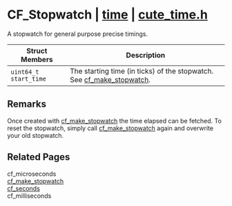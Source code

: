 # CF_Stopwatch | [time](https://github.com/RandyGaul/cute_framework/blob/master/docs/time_readme.md) | [cute_time.h](https://github.com/RandyGaul/cute_framework/blob/master/include/cute_time.h)

A stopwatch for general purpose precise timings.

Struct Members | Description
--- | ---
`uint64_t start_time` | The starting time (in ticks) of the stopwatch. See [cf_make_stopwatch](https://github.com/RandyGaul/cute_framework/blob/master/docs/time/cf_make_stopwatch.md).

## Remarks

Once created with [cf_make_stopwatch](https://github.com/RandyGaul/cute_framework/blob/master/docs/time/cf_make_stopwatch.md) the time elapsed can be fetched. To reset the stopwatch, simply call
[cf_make_stopwatch](https://github.com/RandyGaul/cute_framework/blob/master/docs/time/cf_make_stopwatch.md) again and overwrite your old stopwatch.

## Related Pages

cf_microseconds  
[cf_make_stopwatch](https://github.com/RandyGaul/cute_framework/blob/master/docs/time/cf_make_stopwatch.md)  
[cf_seconds](https://github.com/RandyGaul/cute_framework/blob/master/docs/time/cf_seconds.md)  
cf_milliseconds  
